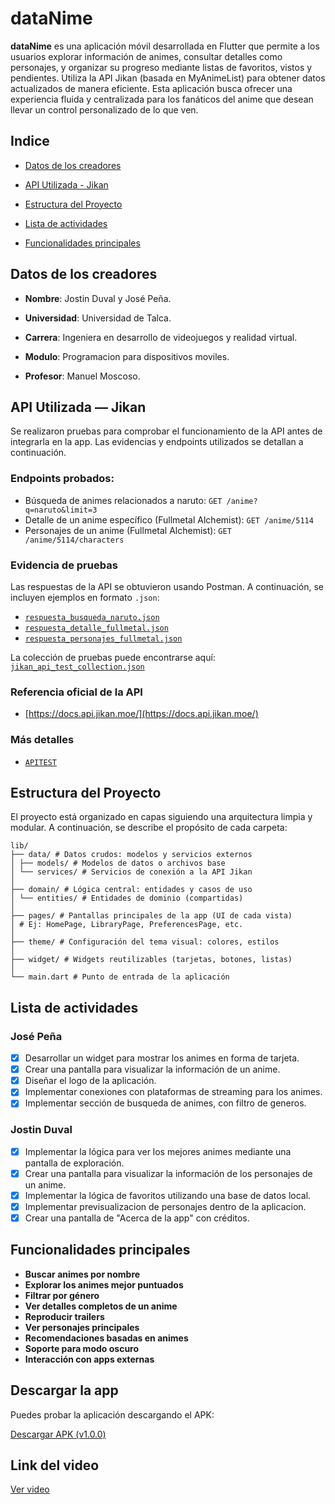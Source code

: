 
# dataNime

**dataNime** es una aplicación móvil desarrollada en Flutter que permite a los usuarios explorar información de animes, consultar detalles como personajes, y organizar su progreso mediante listas de favoritos, vistos y pendientes. Utiliza la API Jikan (basada en MyAnimeList) para obtener datos actualizados de manera eficiente. Esta aplicación busca ofrecer una experiencia fluida y centralizada para los fanáticos del anime que desean llevar un control personalizado de lo que ven.

## Indice

- [Datos de los creadores](#datos-de-los-creadores)

- [API Utilizada - Jikan](#api-utilizada---jikan)

- [Estructura del Proyecto](#estructura-del-proyecto)

- [Lista de actividades](#lista-de-actividades)

- [Funcionalidades principales](#funcionalidades-principales)


## Datos de los creadores

- **Nombre**: Jostin Duval y José Peña.

- **Universidad**: Universidad de Talca.

- **Carrera**: Ingeniera en desarrollo de videojuegos y realidad virtual.

- **Modulo**: Programacion para dispositivos moviles.

- **Profesor**: Manuel Moscoso.


## API Utilizada — Jikan

Se realizaron pruebas para comprobar el funcionamiento de la API antes de integrarla en la app. Las evidencias y endpoints utilizados se detallan a continuación.

### Endpoints probados:
- Búsqueda de animes relacionados a naruto: `GET /anime?q=naruto&limit=3`
- Detalle de un anime específico (Fullmetal Alchemist): `GET /anime/5114`
- Personajes de un anime (Fullmetal Alchemist): `GET /anime/5114/characters`

### Evidencia de pruebas

Las respuestas de la API se obtuvieron usando Postman. A continuación, se incluyen ejemplos en formato `.json`:

- [`respuesta_busqueda_naruto.json`](docs/api-jikan/respuesta_naruto.json)
- [`respuesta_detalle_fullmetal.json`](docs/api-jikan/respuesta_FMA.json)
- [`respuesta_personajes_fullmetal.json`](docs/api-jikan/respuesta_FMA_personajes.json)

La colección de pruebas puede encontrarse aquí:
[`jikan_api_test_collection.json`](docs/api-jikan/Jikan%20API.postman_collection.json)


### Referencia oficial de la API

- [https://docs.api.jikan.moe/](https://docs.api.jikan.moe/)

### Más detalles

- [`APITEST`](APITEST.md)

## Estructura del Proyecto

El proyecto está organizado en capas siguiendo una arquitectura limpia y modular. A continuación, se describe el propósito de cada carpeta:
```
lib/
├── data/ # Datos crudos: modelos y servicios externos
│ ├── models/ # Modelos de datos o archivos base
│ └── services/ # Servicios de conexión a la API Jikan
│
├── domain/ # Lógica central: entidades y casos de uso
│ └── entities/ # Entidades de dominio (compartidas)
│
├── pages/ # Pantallas principales de la app (UI de cada vista)
│ # Ej: HomePage, LibraryPage, PreferencesPage, etc.
│
├── theme/ # Configuración del tema visual: colores, estilos
│
├── widget/ # Widgets reutilizables (tarjetas, botones, listas)
│
└── main.dart # Punto de entrada de la aplicación
```

## Lista de actividades

### José Peña
- [x] Desarrollar un widget para mostrar los animes en forma de tarjeta.
- [x] Crear una pantalla para visualizar la información de un anime.
- [x] Diseñar el logo de la aplicación.
- [x] Implementar conexiones con plataformas de streaming para los animes.
- [x] Implementar sección de busqueda de animes, con filtro de generos.

### Jostin Duval
- [x] Implementar la lógica para ver los mejores animes mediante una pantalla de exploración.
- [x] Crear una pantalla para visualizar la información de los personajes de un anime.
- [x] Implementar la lógica de favoritos utilizando una base de datos local.
- [x] Implementar previsualizacion de personajes dentro de la aplicacion.
- [x] Crear una pantalla de "Acerca de la app" con créditos.

## Funcionalidades principales

- **Buscar animes por nombre**
- **Explorar los animes mejor puntuados**
- **Filtrar por género**
- **Ver detalles completos de un anime**
- **Reproducir trailers**
- **Ver personajes principales**
- **Recomendaciones basadas en animes**
- **Soporte para modo oscuro**
- **Interacción con apps externas**

## Descargar la app

Puedes probar la aplicación descargando el APK:

[ Descargar APK (v1.0.0)](https://github.com/etoPok/dataNime/releases/download/v1.0/dataNime.apk)

## Link del video

[ Ver video ](https://youtu.be/vQ66mYsb0-k)